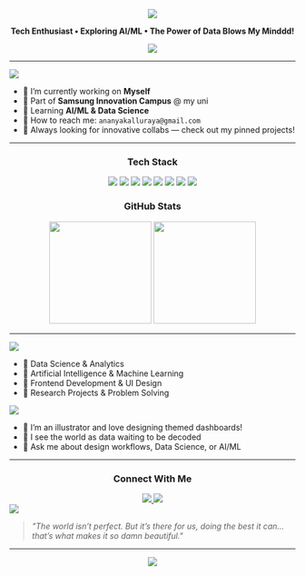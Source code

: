 <!-- Header -->
<div align="center">

  <p align="center">
    <img src="https://placehold.co/800x300/transparent/FF69B4?text=Hey+there,+I'm+Ananya&font=Raleway&font-weight=700" />
  </p>

  <p><b>Tech Enthusiast • Exploring AI/ML • The Power of Data Blows My Minddd!</b></p>

  <p align="center">
    <img src="https://readme-typing-svg.herokuapp.com/?lines=Welcome+to+my+GitHub!;Data+is+Magic,+Code+is+the+Wand.;Always+learning,+always+creating!&center=true&width=500&height=45&color=FF69B4&vCenter=true&size=22">
  </p>

</div>

---

<!-- Glassmorphic Card Section -->
<div>

<img src="https://placehold.co/200x50/transparent/FF69B4?text=About+Me&font=Montserrat&font-weight=700" />

- 🪼 I’m currently working on **Myself**
- 🪼 Part of **Samsung Innovation Campus** @ my uni
- 🪼 Learning **AI/ML & Data Science**
- 🪼 How to reach me: `ananyakalluraya@gmail.com`
- 🪼 Always looking for innovative collabs — check out my pinned projects!

</div>

---

<!-- Tech Stack -->
<div align="center">
  <h3>Tech Stack</h3>
  
  <img src="https://img.shields.io/badge/SQL-9C6ADE?style=for-the-badge&logo=microsoftsqlserver&logoColor=white" />
  <img src="https://img.shields.io/badge/R-BA9CF5?style=for-the-badge&logo=r&logoColor=white" />
  <img src="https://img.shields.io/badge/Java-C89FFF?style=for-the-badge&logo=java&logoColor=white" />
  <img src="https://img.shields.io/badge/Python-AC84DD?style=for-the-badge&logo=python&logoColor=white" />
  <img src="https://img.shields.io/badge/PowerBI-F7CCFF?style=for-the-badge&logo=power-bi&logoColor=black" />
  <img src="https://img.shields.io/badge/VS_Code-BB9DF2?style=for-the-badge&logo=visual-studio-code&logoColor=white" />
  <img src="https://img.shields.io/badge/GitHub-BD9DF3?style=for-the-badge&logo=github&logoColor=white" />
  <img src="https://img.shields.io/badge/Azure-CB9AF1?style=for-the-badge&logo=microsoft-azure&logoColor=white" />

</div>



<!-- GitHub Stats -->
<div align="center">
  <h3>GitHub Stats</h3>

  <img src="https://github-readme-stats.vercel.app/api?username=ananyapattaje&show_icons=true&theme=vue-dark&title_color=fe00e5&icon_color=BD9DF3&bg_color=ffffff00&text_color=107df9&hide_border=true" height="180" />
  <img src="https://github-readme-streak-stats.herokuapp.com/?user=ananyapattaje&theme=transparent&stroke=BA9CF5&currStreakLabel=A678E2&sideLabels=6A1B9A&ring=C89FFF" height="180" />

</div>

---

<!-- Skills & Fun Facts -->
<div>

<img src="https://placehold.co/200x50/200x50/transparent/FF69B4?text=Top+Skills+%26+Interests&font=Montserrat&font-weight=700" />

<ul>
  <li>🪼 Data Science & Analytics</li>
  <li>🪼 Artificial Intelligence & Machine Learning</li>
  <li>🪼 Frontend Development & UI Design</li>
  <li>🪼 Research Projects & Problem Solving</li>
</ul>

<img src="https://placehold.co/200x50/transparent/FF69B4?text=Fun+Facts&font=Montserrat&font-weight=700" />

<ul>
  <li>🪼 I’m an illustrator and love designing themed dashboards!</li>
  <li>🪼 I see the world as data waiting to be decoded</li>
  <li>🪼 Ask me about design workflows, Data Science, or AI/ML</li>
</ul>

</div>

---

<!-- Contact -->
<div align="center">
  <h3>Connect With Me</h3>

  <a href="mailto:ananyakalluraya@gmail.com">
    <img src="https://img.shields.io/badge/Gmail-Email_Me-F48FB1?style=flat-square&logo=gmail&logoColor=white" />
  </a>
  <a href="#">
    <img src="https://img.shields.io/badge/LinkedIn-Connect-B39DDB?style=flat-square&logo=linkedin&logoColor=white" />
  </a>

</div>



<!-- Quote Section -->
<img src="https://placehold.co/300x50/transparent/FF69B4?text=Quote+of+the+Dayy!&font=Montserrat&font-weight=700" />

> *"The world isn’t perfect. But it’s there for us, doing the best it can... that’s what makes it so damn beautiful."*  

---

<p align="center">
  <img src="https://readme-typing-svg.herokuapp.com/?lines=Let's+build,+break,+learn,+repeat+-+together!&center=true&width=500&height=45&color=FF69B4&vCenter=true&size=19">
</p>
